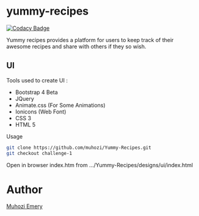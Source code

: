 # yummy-recipes

[![Codacy Badge](https://api.codacy.com/project/badge/Grade/149cee40fbc74c29becee534cd796f4a)](https://www.codacy.com/app/muhozi/Yummy-Recipes?utm_source=github.com&utm_medium=referral&utm_content=muhozi/Yummy-Recipes&utm_campaign=badger)

Yummy recipes provides a platform for users to keep track of their awesome recipes and share with others if they so wish.

## UI

Tools used to create UI :

- Bootstrap 4 Beta
- JQuery
-  Animate.css (For Some Animations)
- Ionicons (Web Font)
- CSS 3
- HTML 5

Usage

```sh
git clone https://github.com/muhozi/Yummy-Recipes.git
git checkout challenge-1
```

Open in browser index.htm  from  .../Yummy-Recipes/designs/ui/index.html



# Author

[Muhozi Emery](https://github.com/muhozi)

